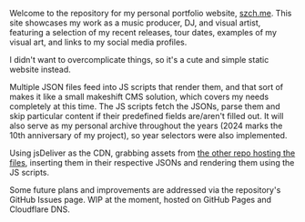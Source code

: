 Welcome to the repository for my personal portfolio website, [szch.me](http://szch.me). This site showcases my work as a music producer, DJ, and visual artist, featuring a selection of my recent releases, tour dates, examples of my visual art, and links to my social media profiles.

I didn't want to overcomplicate things, so it's a cute and simple static website instead.

Multiple JSON files feed into JS scripts that render them, and that sort of makes it like a small makeshift CMS solution, which covers my needs completely at this time.
The JS scripts fetch the JSONs, parse them and skip particular content if their predefined fields are/aren't filled out.
It will also serve as my personal archive throughout the years (2024 marks the 10th anniversary of my project), so year selectors were also implemented.

Using jsDeliver as the CDN, grabbing assets from [the other repo hosting the files](https://github.com/fscek/szch-me-assets), inserting them in their respective JSONs and rendering them using the JS scripts.

Some future plans and improvements are addressed via the repository's GitHub Issues page.
WIP at the moment, hosted on GitHub Pages and Cloudflare DNS.